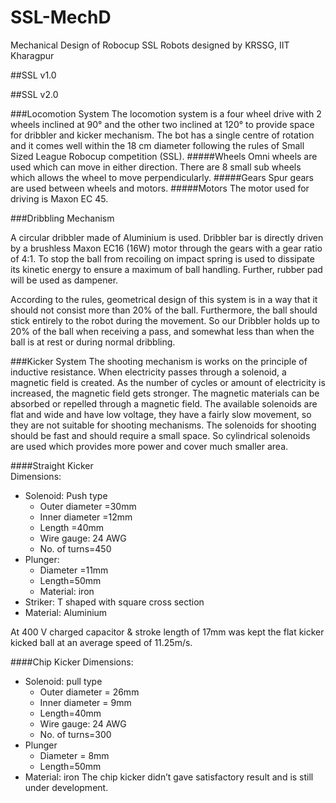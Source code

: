 # SSL-MechD
Mechanical Design of Robocup SSL Robots designed by KRSSG, IIT Kharagpur

##SSL v1.0


##SSL v2.0

###Locomotion System
The locomotion system is a four wheel drive with 2 wheels inclined at 90° and the other two inclined at 120° to provide space for dribbler and kicker mechanism. The bot has a single centre of rotation and it comes well within the 18 cm diameter following the rules of Small Sized League Robocup competition (SSL). 
#####Wheels
Omni wheels are used which can move in either direction. There are 8 small sub wheels which allows the wheel to move perpendicularly.
#####Gears
Spur gears are used between wheels and motors. 
#####Motors
The motor used for driving is Maxon EC 45.

###Dribbling Mechanism

A circular dribbler made of Aluminium is used. Dribbler bar is directly driven by a brushless Maxon EC16 (16W) motor through the gears with a gear ratio of 4:1. 
To stop the ball from recoiling on impact spring is used to dissipate its kinetic energy to ensure a maximum of ball handling. Further, rubber pad will be used as dampener.
 
According to the rules, geometrical design of this system is in a way that it should not consist more than 20% of the ball. Furthermore, the ball should stick entirely to the robot during the movement. So our Dribbler holds up to 20% of the ball when receiving a pass, and somewhat less than when the ball is at rest or during normal dribbling.

###Kicker System
The shooting mechanism is works on the principle of inductive resistance. When electricity passes through a solenoid, a magnetic field is created. As the number of cycles or amount of electricity is increased, the magnetic field gets stronger. The magnetic materials can be absorbed or repelled through a magnetic field.
The available solenoids are flat and wide and have low voltage, they have a fairly slow movement, so they are not suitable for shooting mechanisms. The solenoids for shooting should be fast and should require a small space. So cylindrical solenoids are used which provides more power and cover much smaller area.

####Straight Kicker   
Dimensions:
* Solenoid: 	Push type                                   
  * Outer diameter =30mm  
  * Inner diameter =12mm            
  * Length =40mm
  * Wire gauge: 24 AWG               
  * No. of turns=450
* Plunger:
  * Diameter =11mm                       
  * Length=50mm
  * Material: iron
* Striker: 	T shaped with square cross section
* Material: Aluminium

At 400 V charged capacitor & stroke length of 17mm was kept the flat kicker kicked ball at an average speed of 11.25m/s.


####Chip Kicker
Dimensions:
* Solenoid: 	pull type
  * Outer diameter = 26mm
  * Inner diameter = 9mm              
  * Length=40mm
  * Wire gauge: 24 AWG               
  * No. of turns=300
* Plunger
  * Diameter = 8mm                                 
  * Length=50mm
* Material: iron
The chip kicker didn’t gave satisfactory result and is still under development.

